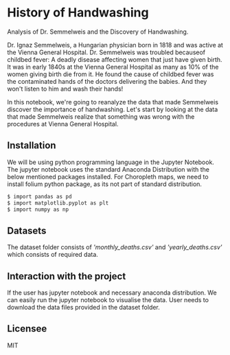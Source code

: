 # History of Handwashing
Analysis of Dr. Semmelweis and the Discovery of Handwashing. 

Dr. Ignaz Semmelweis, a Hungarian physician born in 1818 and was active at the Vienna General Hospital. Dr. Semmelweis was troubled becauseof childbed fever: A deadly disease affecting women that just have given birth. It was in early 1840s at the Vienna General Hospital as many as 10% of the women giving birth die from it. He found the cause of childbed fever was the contaminated hands of the doctors delivering the babies. And they won't listen to him and wash their hands!

In this notebook, we're going to reanalyze the data that made Semmelweis discover the importance of handwashing. Let's start by looking at the data that made Semmelweis realize that something was wrong with the procedures at Vienna General Hospital.


## Installation

We will be using python programming language in the Jupyter Notebook. The jupyter notebook uses the standard Anaconda Distribution with the below mentioned packages installed. For Choropleth maps, we need to install folium python package, as its not part of standard distribution. 

```sh
$ import pandas as pd
$ import matplotlib.pyplot as plt
$ import numpy as np

```

## Datasets

The dataset folder consists of _'monthly_deaths.csv'_ and _'yearly_deaths.csv'_ which consists of required data.


## Interaction with the project

If the user has jupyter notebook and necessary anaconda distribution. We can easily run the jupyter notebook to visualise the data. User needs to download the data files provided in the dataset folder.

## Licensee
MIT
